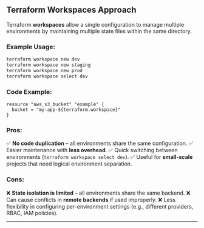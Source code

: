 
## **Terraform Workspaces Approach**
Terraform **workspaces** allow a single configuration to manage multiple environments by maintaining multiple state files within the same directory.

### **Example Usage:**
```bash
terraform workspace new dev
terraform workspace new staging
terraform workspace new prod
terraform workspace select dev
```

### **Code Example:**
```hcl
resource "aws_s3_bucket" "example" {
  bucket = "my-app-${terraform.workspace}"
}
```

### **Pros:**
✅ **No code duplication** – all environments share the same configuration.
✅ Easier maintenance with **less overhead**.
✅ Quick switching between environments (`terraform workspace select dev`).
✅ Useful for **small-scale** projects that need logical environment separation.

### **Cons:**
❌ **State isolation is limited** – all environments share the same backend.
❌ Can cause conflicts in **remote backends** if used improperly.
❌ Less flexibility in configuring per-environment settings (e.g., different providers, RBAC, IAM policies).

---
